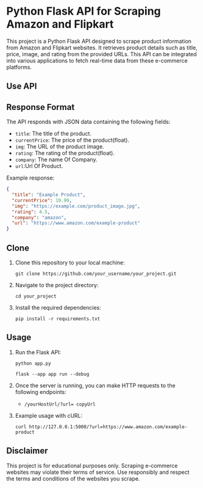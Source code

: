 # Python Flask API for Scraping Amazon and Flipkart

This project is a Python Flask API designed to scrape product information from Amazon and Flipkart websites. It retrieves product details such as title, price, image, and rating from the provided URLs. This API can be integrated into various applications to fetch real-time data from these e-commerce platforms.

## Use API

## Response Format

The API responds with JSON data containing the following fields:

- `title`: The title of the product.
- `currentPrice`: The price of the product(float).
- `img`: The URL of the product image.
- `rating`: The rating of the product(float).
- `company`: The name Of Company.
- `url`:Url Of Product.

Example response:

```json
{
  "title": "Example Product",
  "currentPrice": 19.99,
  "img": "https://example.com/product_image.jpg",
  "rating": 4.5,
  "company": "amazon",
  "url": "https://www.amazon.com/example-product"
}
```

## Clone

1. Clone this repository to your local machine:

   ```
   git clone https://github.com/your_username/your_project.git
   ```

2. Navigate to the project directory:

   ```
   cd your_project
   ```

3. Install the required dependencies:

   ```
   pip install -r requirements.txt
   ```

## Usage

1. Run the Flask API:

   ```
   python app.py
   ```

   ```
   flask --app app run --debug
   ```

2. Once the server is running, you can make HTTP requests to the following endpoints:

   - `/yourHostUrl/?url= copyUrl`

3. Example usage with cURL:

   ```
   curl http://127.0.0.1:5000/?url=https://www.amazon.com/example-product
   ```

## Disclaimer

This project is for educational purposes only. Scraping e-commerce websites may violate their terms of service. Use responsibly and respect the terms and conditions of the websites you scrape.
